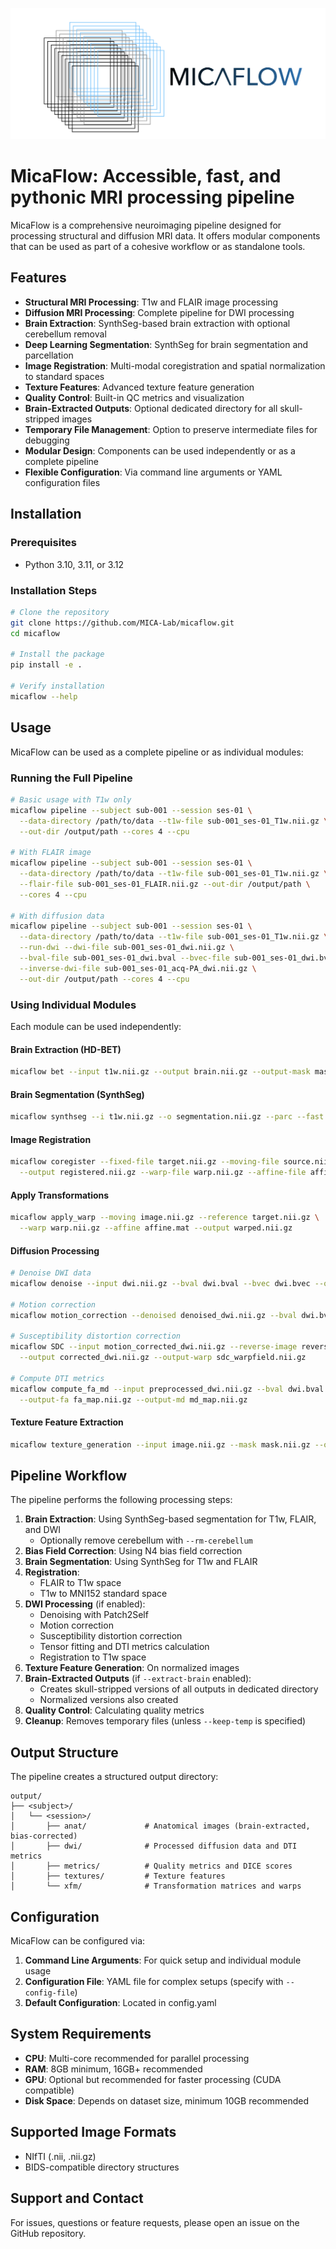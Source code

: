 ![MicaFlow logo](docs/source/_static/images/logo.png)
# MicaFlow: Accessible, fast, and pythonic MRI processing pipeline

MicaFlow is a comprehensive neuroimaging pipeline designed for processing structural and diffusion MRI data. It offers modular components that can be used as part of a cohesive workflow or as standalone tools.

## Features

- **Structural MRI Processing**: T1w and FLAIR image processing
- **Diffusion MRI Processing**: Complete pipeline for DWI processing
- **Brain Extraction**: SynthSeg-based brain extraction with optional cerebellum removal
- **Deep Learning Segmentation**: SynthSeg for brain segmentation and parcellation
- **Image Registration**: Multi-modal coregistration and spatial normalization to standard spaces
- **Texture Features**: Advanced texture feature generation
- **Quality Control**: Built-in QC metrics and visualization
- **Brain-Extracted Outputs**: Optional dedicated directory for all skull-stripped images
- **Temporary File Management**: Option to preserve intermediate files for debugging
- **Modular Design**: Components can be used independently or as a complete pipeline
- **Flexible Configuration**: Via command line arguments or YAML configuration files

## Installation

### Prerequisites

- Python 3.10, 3.11, or 3.12

### Installation Steps

```bash
# Clone the repository
git clone https://github.com/MICA-Lab/micaflow.git
cd micaflow

# Install the package
pip install -e .

# Verify installation
micaflow --help
```

## Usage

MicaFlow can be used as a complete pipeline or as individual modules:

### Running the Full Pipeline

```bash
# Basic usage with T1w only
micaflow pipeline --subject sub-001 --session ses-01 \
  --data-directory /path/to/data --t1w-file sub-001_ses-01_T1w.nii.gz \
  --out-dir /output/path --cores 4 --cpu

# With FLAIR image
micaflow pipeline --subject sub-001 --session ses-01 \
  --data-directory /path/to/data --t1w-file sub-001_ses-01_T1w.nii.gz \
  --flair-file sub-001_ses-01_FLAIR.nii.gz --out-dir /output/path \
  --cores 4 --cpu

# With diffusion data
micaflow pipeline --subject sub-001 --session ses-01 \
  --data-directory /path/to/data --t1w-file sub-001_ses-01_T1w.nii.gz \
  --run-dwi --dwi-file sub-001_ses-01_dwi.nii.gz \
  --bval-file sub-001_ses-01_dwi.bval --bvec-file sub-001_ses-01_dwi.bvec \
  --inverse-dwi-file sub-001_ses-01_acq-PA_dwi.nii.gz \
  --out-dir /output/path --cores 4 --cpu
```

### Using Individual Modules

Each module can be used independently:

#### Brain Extraction (HD-BET)

```bash
micaflow bet --input t1w.nii.gz --output brain.nii.gz --output-mask mask.nii.gz
```

#### Brain Segmentation (SynthSeg)

```bash
micaflow synthseg --i t1w.nii.gz --o segmentation.nii.gz --parc --fast --threads 4
```

#### Image Registration

```bash
micaflow coregister --fixed-file target.nii.gz --moving-file source.nii.gz \
  --output registered.nii.gz --warp-file warp.nii.gz --affine-file affine.mat
```

#### Apply Transformations

```bash
micaflow apply_warp --moving image.nii.gz --reference target.nii.gz \
  --warp warp.nii.gz --affine affine.mat --output warped.nii.gz
```

#### Diffusion Processing

```bash
# Denoise DWI data
micaflow denoise --input dwi.nii.gz --bval dwi.bval --bvec dwi.bvec --output denoised_dwi.nii.gz

# Motion correction
micaflow motion_correction --denoised denoised_dwi.nii.gz --bval dwi.bval --bvec dwi.bvec --output motion_corrected_dwi.nii.gz

# Susceptibility distortion correction
micaflow SDC --input motion_corrected_dwi.nii.gz --reverse-image reverse_phase_dwi.nii.gz \
  --output corrected_dwi.nii.gz --output-warp sdc_warpfield.nii.gz

# Compute DTI metrics
micaflow compute_fa_md --input preprocessed_dwi.nii.gz --bval dwi.bval --bvec dwi.bvec \
  --output-fa fa_map.nii.gz --output-md md_map.nii.gz
```

#### Texture Feature Extraction

```bash
micaflow texture_generation --input image.nii.gz --mask mask.nii.gz --output texture_features
```

## Pipeline Workflow

The pipeline performs the following processing steps:

1. **Brain Extraction**: Using SynthSeg-based segmentation for T1w, FLAIR, and DWI
   - Optionally remove cerebellum with `--rm-cerebellum`
2. **Bias Field Correction**: Using N4 bias field correction
3. **Brain Segmentation**: Using SynthSeg for T1w and FLAIR
4. **Registration**: 
   - FLAIR to T1w space
   - T1w to MNI152 standard space
5. **DWI Processing** (if enabled):
   - Denoising with Patch2Self
   - Motion correction
   - Susceptibility distortion correction
   - Tensor fitting and DTI metrics calculation
   - Registration to T1w space
6. **Texture Feature Generation**: On normalized images
7. **Brain-Extracted Outputs** (if `--extract-brain` enabled):
   - Creates skull-stripped versions of all outputs in dedicated directory
   - Normalized versions also created
8. **Quality Control**: Calculating quality metrics
9. **Cleanup**: Removes temporary files (unless `--keep-temp` is specified)

## Output Structure

The pipeline creates a structured output directory:

```
output/
├── <subject>/
│   └── <session>/
│       ├── anat/             # Anatomical images (brain-extracted, bias-corrected)
│       ├── dwi/              # Processed diffusion data and DTI metrics
│       ├── metrics/          # Quality metrics and DICE scores
│       ├── textures/         # Texture features
│       └── xfm/              # Transformation matrices and warps
```

## Configuration

MicaFlow can be configured via:

1. **Command Line Arguments**: For quick setup and individual module usage
2. **Configuration File**: YAML file for complex setups (specify with `--config-file`)
3. **Default Configuration**: Located in config.yaml

## System Requirements

- **CPU**: Multi-core recommended for parallel processing
- **RAM**: 8GB minimum, 16GB+ recommended
- **GPU**: Optional but recommended for faster processing (CUDA compatible)
- **Disk Space**: Depends on dataset size, minimum 10GB recommended

## Supported Image Formats

- NIfTI (.nii, .nii.gz)
- BIDS-compatible directory structures

## Support and Contact

For issues, questions or feature requests, please open an issue on the GitHub repository.